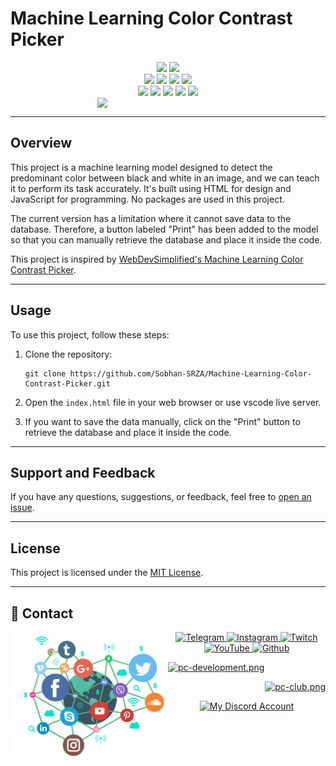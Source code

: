 # Machine Learning Color Contrast Picker
<div align="center">
    <img src="https://badges.aleen42.com/src/node.svg">
    <img src="https://img.shields.io/github/v/release/Sobhan-SRZA/Machine-Learning-Color-Contrast-Picker?label=Version">
    <div>
        <img src="https://img.shields.io/github/license/Sobhan-SRZA/Machine-Learning-Color-Contrast-Picker?label=License">
        <img src="https://img.shields.io/github/last-commit/Sobhan-SRZA/Machine-Learning-Color-Contrast-Picker?label=Last Commit">
        <img src="https://img.shields.io/github/release-date/Sobhan-SRZA/Machine-Learning-Color-Contrast-Picker?label=Last Release">
        <img src="https://img.shields.io/github/downloads/Sobhan-SRZA/Machine-Learning-Color-Contrast-Picker/total?label=Downloads">
    </div>
    <img src="https://img.shields.io/github/forks/Sobhan-SRZA/Machine-Learning-Color-Contrast-Picker?label=Forks">
    <img src="https://img.shields.io/github/stars/Sobhan-SRZA/Machine-Learning-Color-Contrast-Picker?label=Stars">
    <img src="https://img.shields.io/github/watchers/Sobhan-SRZA/Machine-Learning-Color-Contrast-Picker?label=Watchers">
    <img src="https://img.shields.io/github/languages/code-size/Sobhan-SRZA/Machine-Learning-Color-Contrast-Picker?label=Code Size">
    <img src="https://img.shields.io/github/directory-file-count/Sobhan-SRZA/Machine-Learning-Color-Contrast-Picker?label=Files">
    <div>
        <img style="display:block;margin-left:auto;margin-right:auto;width:45%;" src="https://github-readme-stats.vercel.app/api/pin/?username=Sobhan-SRZA&repo=Machine-Learning-Color-Contrast-Picker&theme=react">
    </div>
</div>

---

## Overview

This project is a machine learning model designed to detect the predominant color between black and white in an image, and we can teach it to perform its task accurately. It's built using HTML for design and JavaScript for programming. No packages are used in this project.

The current version has a limitation where it cannot save data to the database. Therefore, a button labeled "Print" has been added to the model so that you can manually retrieve the database and place it inside the code.

This project is inspired by [WebDevSimplified's Machine Learning Color Contrast Picker](https://github.com/WebDevSimplified/Machine-Learning-Color-Contrast-Picker).

---

## Usage

To use this project, follow these steps:

1. Clone the repository:
   ```
   git clone https://github.com/Sobhan-SRZA/Machine-Learning-Color-Contrast-Picker.git
   ```

2. Open the `index.html` file in your web browser or use vscode live server.

3. If you want to save the data manually, click on the "Print" button to retrieve the database and place it inside the code.

---

## Support and Feedback

If you have any questions, suggestions, or feedback, feel free to [open an issue](https://github.com/Sobhan-SRZA/Machine-Learning-Color-Contrast-Picker/issues).

---

## License

This project is licensed under the [MIT License](https://github.com/Sobhan-SRZA/Machine-Learning-Color-Contrast-Picker/blob/main/LICENSE).

---

## 📇 Contact

<div align="center">
  <a href="https://zil.ink/sobhan.srza" target="_blank">
    <img align="left" src ="https://github.com/Sobhan-SRZA/Sobhan-SRZA/raw/main/source/social-media.png" width = 50% >
  </a>
  <a href="https://t.me/pc_clubs" target="_blank">
    <img alt="Telegram" src="https://img.shields.io/static/v1?message=Telegram&logo=telegram&label=&color=229ED9&logoColor=white&labelColor=&style=flat" height="30" />
  </a>
  <a href="https://www.instagram.com/pc__clubs/" target="_blank">
    <img alt="Instagram" src="https://img.shields.io/static/v1?message=Instagram&logo=instagram&label=&color=C13584&logoColor=white&labelColor=&style=flat" height="30" />
  </a>
  </a>
  <a href="https://www.twitch.tv/sobhan_srza" target="_blank">
    <img alt="Twitch" src="https://img.shields.io/static/v1?message=Twitch&logo=twitch&label=&color=6441A4&logoColor=white&labelColor=&style=flat" height="30" />
  </a>
  <a href="https://www.youtube.com/@pc_club?app=desktop&sub_confirmation=1" target="_blank">
    <img alt="YouTube" src="https://img.shields.io/static/v1?message=YouTube&logo=youtube&label=&color=FF0000&logoColor=white&labelColor=&style=flat" height="30" />
  </a>
  <a href="https://github.com/Sobhan-SRZA" target="_blank">
    <img alt="Github" src="https://img.shields.io/static/v1?message=Github&logo=github&label=&color=000000&logoColor=white&labelColor=&style=flat" height="30" />
  </a>
</p>
<p align="left">
  <a href="https://discord.gg/P4XxUmebDa" target="_blank"> 
    <img src="https://discord.com/api/guilds/1054814674979409940/widget.png?style=banner2" alt="pc-development.png">
  </a>
</p>
<p align="right">
  <a href="https://discord.gg/54zDNTAymF" target="_blank"> 
    <img src="https://discord.com/api/guilds/1181764925874507836/widget.png?style=banner2" alt="pc-club.png">
  </a>
</p>
<p align="center">
  <a href="https://discord.com/users/865630940361785345" target="_blank">
    <img alt="My Discord Account" src="https://discord.c99.nl/widget/theme-1/865630940361785345.png"  />
  </a>
</p>
</div>
